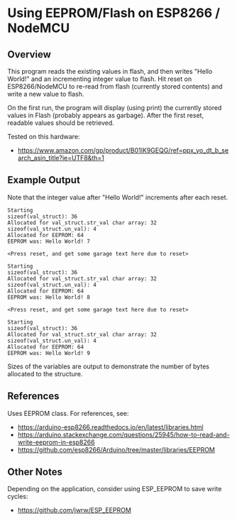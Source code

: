 # Using EEPROM/Flash on ESP8266 / NodeMCU

## Overview
 This program reads the existing values in flash, and then writes "Hello World!" and an incrementing integer value to flash.  Hit reset on ESP8266/NodeMCU to re-read from flash (currently stored contents) and write a new value to flash.

 On the first run, the program will display (using print) the currently stored values in Flash (probably appears as garbage).  After the first reset, readable values should be retrieved.

 Tested on this hardware:
 * https://www.amazon.com/gp/product/B01IK9GEQG/ref=ppx_yo_dt_b_search_asin_title?ie=UTF8&th=1

## Example Output

Note that the integer value after "Hello World!" increments after each reset.

``` 
Starting
sizeof(val_struct): 36
Allocated for val_struct.str_val char array: 32
sizeof(val_struct.un_val): 4
Allocated for EEPROM: 64
EEPROM was: Hello World! 7

<Press reset, and get some garage text here due to reset>

Starting
sizeof(val_struct): 36
Allocated for val_struct.str_val char array: 32
sizeof(val_struct.un_val): 4
Allocated for EEPROM: 64
EEPROM was: Hello World! 8

<Press reset, and get some garage text here due to reset>

Starting
sizeof(val_struct): 36
Allocated for val_struct.str_val char array: 32
sizeof(val_struct.un_val): 4
Allocated for EEPROM: 64
EEPROM was: Hello World! 9
```
Sizes of the variables are output to demonstrate the number of bytes allocated to the structure.

## References 
 Uses EEPROM class.  For references, see:
 
 * https://arduino-esp8266.readthedocs.io/en/latest/libraries.html
 * https://arduino.stackexchange.com/questions/25945/how-to-read-and-write-eeprom-in-esp8266
 * https://github.com/esp8266/Arduino/tree/master/libraries/EEPROM

## Other Notes
 Depending on the application, consider using ESP_EEPROM to save write cycles:
 * https://github.com/jwrw/ESP_EEPROM
 
